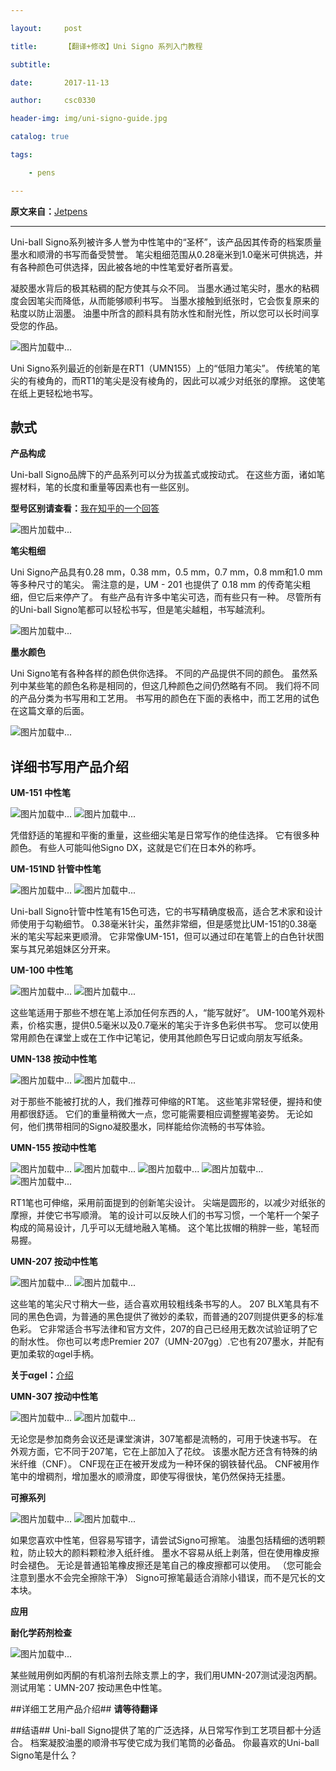 ```yaml
---

layout:     post

title:      【翻译+修改】Uni Signo 系列入门教程

subtitle:   

date:       2017-11-13

author:     csc0330

header-img: img/uni-signo-guide.jpg

catalog: true

tags:

    - pens

---
```

**原文来自：**[Jetpens][1]


------------------------------------------------------------------------------------
Uni-ball Signo系列被许多人誉为中性笔中的“圣杯”，该产品因其传奇的档案质量墨水和顺滑的书写而备受赞誉。 笔尖粗细范围从0.28毫米到1.0毫米可供挑选，并有各种颜色可供选择，因此被各地的中性笔爱好者所喜爱。

凝胶墨水背后的极其粘稠的配方使其与众不同。 当墨水通过笔尖时，墨水的粘稠度会因笔尖而降低，从而能够顺利书写。 当墨水接触到纸张时，它会恢复原来的粘度以防止洇墨。 油墨中所含的颜料具有防水性和耐光性，所以您可以长时间享受您的作品。

![图片加载中...][2]

Uni Signo系列最近的创新是在RT1（UMN155）上的“低阻力笔尖”。 传统笔的笔尖的有棱角的，而RT1的笔尖是没有棱角的，因此可以减少对纸张的摩擦。 这使笔在纸上更轻松地书写。

## 款式 ##

**产品构成**

Uni-ball Signo品牌下的产品系列可以分为拔盖式或按动式。
在这些方面，诸如笔握材料，笔的长度和重量等因素也有一些区别。

**型号区别请查看：**[我在知乎的一个回答][3]

![图片加载中...][4]

**笔尖粗细**

Uni Signo产品具有0.28 mm，0.38 mm，0.5 mm，0.7 mm，0.8 mm和1.0 mm等多种尺寸的笔尖。 需注意的是，UM - 201 也提供了 0.18 mm 的传奇笔尖粗细，但它后来停产了。 有些产品有许多中笔尖可选，而有些只有一种。 尽管所有的Uni-ball Signo笔都可以轻松书写，但是笔尖越粗，书写越流利。

![图片加载中...][5]

**墨水颜色**

Uni Signo笔有各种各样的颜色供你选择。 不同的产品提供不同的颜色。 虽然系列中某些笔的颜色名称是相同的，但这几种颜色之间仍然略有不同。 我们将不同的产品分类为书写用和工艺用。 书写用的颜色在下面的表格中，而工艺用的试色在这篇文章的后面。

![图片加载中...][6]

## 详细书写用产品介绍 ##

**UM-151 中性笔**

![图片加载中...][8]
![图片加载中...][9]

凭借舒适的笔握和平衡的重量，这些细尖笔是日常写作的绝佳选择。 它有很多种颜色。 有些人可能叫他Signo DX，这就是它们在日本外的称呼。

**UM-151ND 针管中性笔**

![图片加载中...][10]
![图片加载中...][11]

Uni-ball Signo针管中性笔有15色可选，它的书写精确度极高，适合艺术家和设计师使用于勾勒细节。 0.38毫米针尖，虽然非常细，但是感觉比UM-151的0.38毫米的笔尖写起来更顺滑。 它非常像UM-151，但可以通过印在笔管上的白色针状图案与其兄弟姐妹区分开来。

**UM-100 中性笔**

![图片加载中...][12]
![图片加载中...][13]

这些笔适用于那些不想在笔上添加任何东西的人，“能写就好”。 UM-100笔外观朴素，价格实惠，提供0.5毫米以及0.7毫米的笔尖于许多色彩供书写。 您可以使用常用颜色在课堂上或在工作中记笔记，使用其他颜色写日记或向朋友写纸条。

**UMN-138 按动中性笔**

![图片加载中...][14]
![图片加载中...][15]

对于那些不能被打扰的人，我们推荐可伸缩的RT笔。 这些笔非常轻便，握持和使用都很舒适。 它们的重量稍微大一点，您可能需要相应调整握笔姿势。 无论如何，他们携带相同的Signo凝胶墨水，同样能给你流畅的书写体验。

**UMN-155 按动中性笔**

![图片加载中...][16]
![图片加载中...][17]
![图片加载中...][18]
![图片加载中...][19]
![图片加载中...][20]

RT1笔也可伸缩，采用前面提到的创新笔尖设计。 尖端是圆形的，以减少对纸张的摩擦，并使它书写顺滑。 笔的设计可以反映人们的书写习惯，一个笔杆一个架子构成的简易设计，几乎可以无缝地融入笔桶。 这个笔比拔帽的稍胖一些，笔轻而易握。 

**UMN-207 按动中性笔**

![图片加载中...][21]
![图片加载中...][22]

这些笔的笔尖尺寸稍大一些，适合喜欢用较粗线条书写的人。 207 BLX笔具有不同的黑色色调，为普通的黑色提供了微妙的柔软，而普通的207则提供更多的标准色彩。 它非常适合书写法律和官方文件，207的自己已经用无数次试验证明了它的耐水性。 
你也可以考虑Premier 207（UMN-207gg）.它也有207墨水，并配有更加柔软的αgel手柄。

**关于αgel：**[介绍][7]

**UMN-307 按动中性笔**

![图片加载中...][23]
![图片加载中...][24]

无论您是参加商务会议还是课堂演讲，307笔都是流畅的，可用于快速书写。 在外观方面，它不同于207笔，它在上部加入了花纹。 该墨水配方还含有特殊的纳米纤维（CNF）。 CNF现在正在被开发成为一种环保的钢铁替代品。 CNF被用作笔中的增稠剂，增加墨水的顺滑度，即使写得很快，笔仍然保持无挂墨。

**可擦系列**

![图片加载中...][25]
![图片加载中...][26]

如果您喜欢中性笔，但容易写错字，请尝试Signo可擦笔。 油墨包括精细的透明颗粒，防止较大的颜料颗粒渗入纸纤维。 墨水不容易从纸上剥落，但在使用橡皮擦时会褪色。 无论是普通铅笔橡皮擦还是笔自己的橡皮擦都可以使用。 （您可能会注意到墨水不会完全擦除干净） Signo可擦笔最适合消除小错误，而不是冗长的文本块。

**应用**

**耐化学药剂检查**

![图片加载中...][27]

某些贼用例如丙酮的有机溶剂去除支票上的字，我们用UMN-207测试浸泡丙酮。
测试用笔：UMN-207 按动黑色中性笔。

##详细工艺用产品介绍##
**请等待翻译**

##结语##
Uni-ball Signo提供了笔的广泛选择，从日常写作到工艺项目都十分适合。 档案凝胶油墨的顺滑书写使它成为我们笔筒的必备品。 你最喜欢的Uni-ball Signo笔是什么？



  [1]: https://www.jetpens.com/blog/uni-ball-signo-a-comprehensive-guide/pt/639
  [2]: http://sichengchen.github.io/img/uni-ink.jpg
  [3]: https://www.zhihu.com/question/51545827/answer/137187002
  [4]: http://sichengchen.github.io/img/uni-pens.png
  [5]: http://sichengchen.github.io/img/uni-tip.png
  [6]: http://sichengchen.github.io/img/uni-colors.png
  [8]: http://sichengchen.github.io/img/um151-1.jpg
  [7]: http://www.taica.co.jp/gel-english/alpha/
  [10]: http://sichengchen.github.io/img/um151nd-1.jpg
  [11]: http://sichengchen.github.io/img/um151nd-2.jpg
  [12]: http://sichengchen.github.io/img/um100-1.jpg
  [13]: http://sichengchen.github.io/img/um100-2.jpg
  [9]: http://sichengchen.github.io/img/um151-2.jpg
  [14]: http://sichengchen.github.io/img/umn-138-1.jpg
  [15]: http://sichengchen.github.io/img/umn138-2.jpg
  [16]: http://sichengchen.github.io/img/umn-155-1.jpg
  [17]: http://sichengchen.github.io/img/umn-155-2.jpg
  [18]: http://sichengchen.github.io/img/umn-155-pen.jpg
  [19]: http://sichengchen.github.io/img/umn-155-tag.jpg
  [20]: http://sichengchen.github.io/img/umn-155-tip.jpg
  [21]: http://sichengchen.github.io/img/umn-207-1.jpg
  [22]: http://sichengchen.github.io/img/umn-207-2.jpg
  [23]: http://sichengchen.github.io/img/umn-307-1.jpg
  [24]: http://sichengchen.github.io/img/umn-307-2.jpg
  [25]: http://sichengchen.github.io/img/um-er-1.jpg
  [26]: http://sichengchen.github.io/img/um-er-2.jpg
  [27]: http://sichengchen.github.io/img/umn-207-app.jpg



